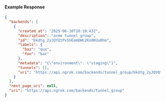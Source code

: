 <!-- Code generated for API Clients. DO NOT EDIT. -->

#### Example Response

```json
{
  "backends": [
    {
      "created_at": "2025-06-10T10:10:43Z",
      "description": "acme tunnel group",
      "id": "bkdtg_2yJQYQtPv5hEemDWC2Ko8KUu0hm",
      "labels": {
        "baz": "qux",
        "foo": "bar"
      },
      "metadata": "{\"environment\": \"staging\"}",
      "tunnels": [],
      "uri": "https://api.ngrok.com/backends/tunnel_group/bkdtg_2yJQYQtPv5hEemDWC2Ko8KUu0hm"
    }
  ],
  "next_page_uri": null,
  "uri": "https://api.ngrok.com/backends/tunnel_group"
}
```
